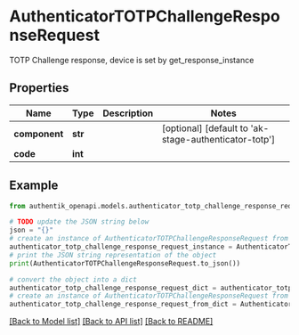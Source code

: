 # AuthenticatorTOTPChallengeResponseRequest

TOTP Challenge response, device is set by get_response_instance

## Properties

Name | Type | Description | Notes
------------ | ------------- | ------------- | -------------
**component** | **str** |  | [optional] [default to 'ak-stage-authenticator-totp']
**code** | **int** |  | 

## Example

```python
from authentik_openapi.models.authenticator_totp_challenge_response_request import AuthenticatorTOTPChallengeResponseRequest

# TODO update the JSON string below
json = "{}"
# create an instance of AuthenticatorTOTPChallengeResponseRequest from a JSON string
authenticator_totp_challenge_response_request_instance = AuthenticatorTOTPChallengeResponseRequest.from_json(json)
# print the JSON string representation of the object
print(AuthenticatorTOTPChallengeResponseRequest.to_json())

# convert the object into a dict
authenticator_totp_challenge_response_request_dict = authenticator_totp_challenge_response_request_instance.to_dict()
# create an instance of AuthenticatorTOTPChallengeResponseRequest from a dict
authenticator_totp_challenge_response_request_from_dict = AuthenticatorTOTPChallengeResponseRequest.from_dict(authenticator_totp_challenge_response_request_dict)
```
[[Back to Model list]](../README.md#documentation-for-models) [[Back to API list]](../README.md#documentation-for-api-endpoints) [[Back to README]](../README.md)


